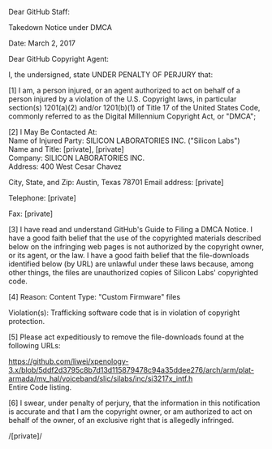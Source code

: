 Dear GitHub Staff:  

Takedown Notice under DMCA  

Date: March 2, 2017  
 
Dear GitHub Copyright Agent:  

I, the undersigned, state UNDER PENALTY OF PERJURY that:  

[1] I am, a person injured, or an agent authorized to act on behalf of a person injured by a violation of the U.S. Copyright laws, in particular section(s) 1201(a)(2) and/or 1201(b)(1) of Title 17 of the United States Code, commonly referred to as the Digital Millennium Copyright Act, or "DMCA";  

[2] I May Be Contacted At:    
Name of Injured Party: SILICON LABORATORIES INC. ("Silicon Labs")    
Name and Title: [private], [private]   
Company: SILICON LABORATORIES INC.      
Address: 400 West Cesar Chavez      

City, State, and Zip: Austin, Texas 78701 Email address: [private]  

Telephone: [private]  

Fax: [private]  

[3] I have read and understand GitHub's Guide to Filing a DMCA Notice. I have a good faith belief that the use of the copyrighted materials described below on the infringing web pages is not authorized by the copyright owner, or its agent, or the law. I have a good faith belief that the file-downloads identified below (by URL) are unlawful under these laws because, among other things, the files are unauthorized copies of Silicon Labs' copyrighted code.  

[4] Reason: Content Type: "Custom Firmware" files  

Violation(s): Trafficking software code that is in violation of copyright protection.  

[5] Please act expeditiously to remove the file-downloads found at the following URLs:  

https://github.com/liwei/xpenology-3.x/blob/5ddf2d3795c8b7d13d115879478c94a35ddee276/arch/arm/plat-armada/mv_hal/voiceband/slic/silabs/inc/si3217x_intf.h  
Entire Code listing.  

[6] I swear, under penalty of perjury, that the information in this notification is accurate and that I am the copyright owner, or am authorized to act on behalf of the owner, of an exclusive right that is allegedly infringed.  

/[private]/
